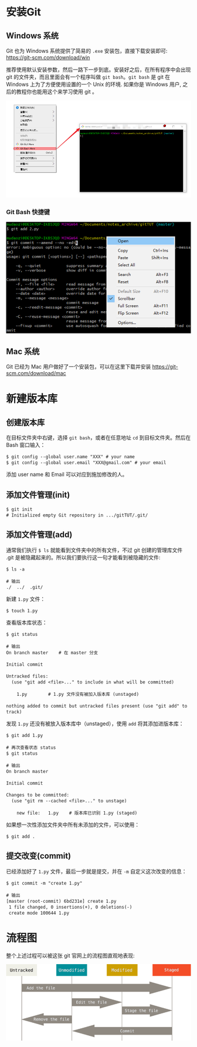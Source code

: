 # 安装Git

## Windows 系统
Git 也为 Windows 系统提供了简易的 `.exe` 安装包，直接下载安装即可: https://git-scm.com/download/win

推荐使用默认安装参数，然后一路下一步到底。安装好之后，在所有程序中会出现 git 的文件夹，而且里面会有一个程序叫做 `git bash`。`git bash` 是 git 在 Windows 上为了方便使用设置的一个 Unix 的环境. 如果你是 Windows 用户, 之后的教程你也能用这个来学习使用 git 。

![](..\Image\1-1-1.png)

### Git Bash 快捷键

![](..\Image\1-1-2.png)

## Mac 系统

Git 已经为 Mac 用户做好了一个安装包，可以在这里下载并安装 https://git-scm.com/download/mac


# 新建版本库

## 创建版本库

在目标文件夹中右键，选择 `git bash`，或者在任意地址 `cd` 到目标文件夹。然后在 Bash 窗口输入：

```
$ git config --global user.name "XXX" # your name
$ git config --global user.email "XXX@gmail.com" # your email
```

添加 user name 和 Email 可以对应到施加修改的人。

## 添加文件管理(init)

```
$ git init
# Initialized empty Git repository in .../gitTUT/.git/
```

## 添加文件管理(add)

通常我们执行 `$ ls` 就能看到文件夹中的所有文件，不过 git 创建的管理库文件 .git 是被隐藏起来的。所以我们要执行这一句才能看到被隐藏的文件:

```
$ ls -a

# 输出
./  ../  .git/
```

新建 `1.py` 文件：
```
$ touch 1.py
```

查看版本库状态：
```
$ git status

# 输出
On branch master    # 在 master 分支

Initial commit

Untracked files:    
  (use "git add <file>..." to include in what will be committed)

	1.py        # 1.py 文件没有被加入版本库 (unstaged)

nothing added to commit but untracked files present (use "git add" to track)
```


发现 `1.py` 还没有被放入版本库中（unstaged），使用 `add` 将其添加进版本库：
```
$ git add 1.py

# 再次查看状态 status
$ git status

# 输出
On branch master

Initial commit

Changes to be committed:
  (use "git rm --cached <file>..." to unstage)

	new file:   1.py    # 版本库已识别 1.py (staged)
```

如果想一次性添加文件夹中所有未添加的文件，可以使用：
```
$ git add .
```

## 提交改变(commit)

已经添加好了 `1.py` 文件，最后一步就是提交，并在 `-m` 自定义这次改变的信息：
```
$ git commit -m "create 1.py"

# 输出
[master (root-commit) 6bd231e] create 1.py
 1 file changed, 0 insertions(+), 0 deletions(-)
 create mode 100644 1.py
```

# 流程图
整个上述过程可以被这张 git 官网上的流程图直观地表现:

![](..\Image\1-2-1.png)

